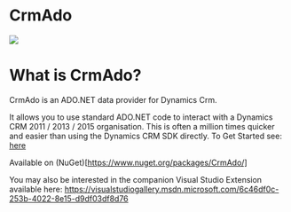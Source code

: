 CrmAdo
======

<a href="http://dazinator.ddns.net:81/viewType.html?buildTypeId=CrmAdo_Continuos&guest=1">
<img src="http://dazinator.ddns.net:81/app/rest/builds/buildType:(id:CrmAdo_Continuos)/statusIcon"/>
</a>

# What is CrmAdo?

CrmAdo is an ADO.NET data provider for Dynamics Crm. 

It allows you to use standard ADO.NET code to interact with a Dynamics CRM 2011 / 2013 / 2015 organisation. This is often a million times quicker and easier than using the Dynamics CRM SDK directly. To Get Started see: [here](http://dazinator.github.io/CrmAdo/)

Available on (NuGet)[https://www.nuget.org/packages/CrmAdo/]

You may also be interested in the companion Visual Studio Extension available here: https://visualstudiogallery.msdn.microsoft.com/6c46df0c-253b-4022-8e15-d9df03df8d76
